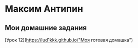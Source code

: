 # Максим Антипин
## Мои домашние задания


[Урок 12](https://lud1kkk.github.io/"Моя готовая домашка")
